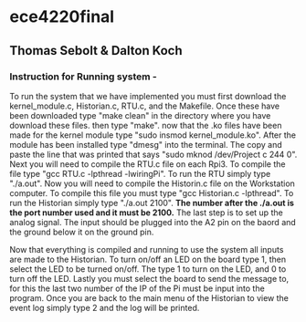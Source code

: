 # ece4220final
## Thomas Sebolt   &   Dalton Koch

### Instruction for Running system -
To run the system that we have implemented you must first download the kernel_module.c, Historian.c, RTU.c, and the Makefile. Once these have been downloaded type "make clean" in the directory where you have download these files. then type "make". now that the .ko files have been made for the kernel module type "sudo insmod kernel_module.ko". After the module has been installed type "dmesg" into the terminal. The copy and paste the line that was printed that says "sudo mknod /dev/Project c 244 0". Next you will need to compile the RTU.c file on each Rpi3. To compile the file type "gcc RTU.c -lpthread -lwiringPi". To run the RTU simply type "./a.out". Now you will need to compile the Historin.c file on the Workstation computer. To compile this file you must type "gcc Historian.c -lpthread". To run the Historian simply type "./a.out 2100". **The number after the ./a.out is the port number used and it must be 2100.** The last step is to set up the analog signal. The input should be plugged into the A2 pin on the baord and the ground below it on the ground pin.

Now that everything is compiled and running to use the system all inputs are made to the Historian. To turn on/off an LED on the board type 1, then select the LED to be turned on/off. The type 1 to turn on the LED, and 0 to turn off the LED. Lastly you must select the board to send the message to, for this the last two number of the IP of the Pi must be input into the program. Once you are back to the main menu of the Historian to view the event log simply type 2 and the log will be printed. 
